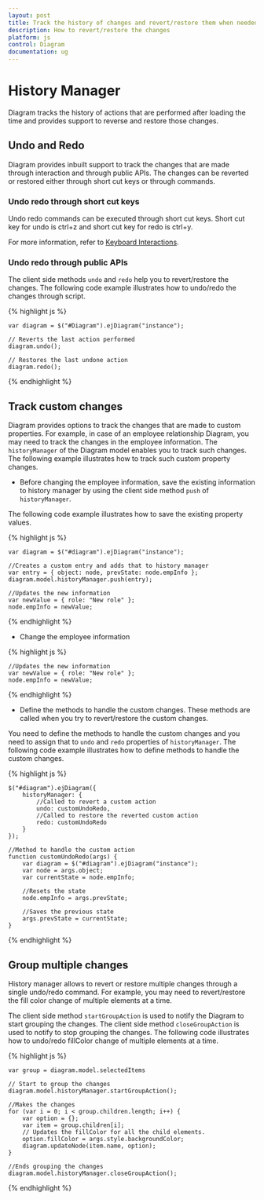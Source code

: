 ```yaml
---
layout: post
title: Track the history of changes and revert/restore them when needed
description: How to revert/restore the changes
platform: js
control: Diagram
documentation: ug
---
```


# History Manager

Diagram tracks the history of actions that are performed after loading the time and provides support to reverse and restore those changes. 

## Undo and Redo

Diagram provides inbuilt support to track the changes that are made through interaction and through public APIs. The changes can be reverted or restored either through short cut keys or through commands.

### Undo redo through short cut keys

Undo redo commands can be executed through short cut keys. Short cut key for undo is ctrl+z and short cut key for redo is ctrl+y.

For more information, refer to [Keyboard Interactions](/js/Diagram/Interaction "Keyboard").

### Undo redo through public APIs

The client side methods `undo` and `redo` help you to revert/restore the changes. The following code example illustrates how to undo/redo the changes through script.

{% highlight js %}

    var diagram = $("#Diagram").ejDiagram("instance");
    
    // Reverts the last action performed    
    diagram.undo();
    
    // Restores the last undone action     
    diagram.redo();  

{% endhighlight %} 


## Track custom changes

Diagram provides options to track the changes that are made to custom properties. For example, in case of an employee relationship Diagram, you may need to track the changes in the employee information. The `historyManager` of the Diagram model enables you to track such changes.      
The following example illustrates how to track such custom property changes.

* Before changing the employee information, save the existing information to history manager by using the client side method `push` of `historyManager`.

 The following code example illustrates how to save the existing property values. 

{% highlight js %}

    var diagram = $("#diagram").ejDiagram("instance");
    
    //Creates a custom entry and adds that to history manager 
    var entry = { object: node, prevState: node.empInfo };    
    diagram.model.historyManager.push(entry);

    //Updates the new information    
    var newValue = { role: "New role" };
    node.empInfo = newValue;

{% endhighlight %} 

* Change the employee information

{% highlight js %}

    //Updates the new information    
    var newValue = { role: "New role" };
    node.empInfo = newValue;

{% endhighlight %} 

* Define the methods to handle the custom changes. These methods are called when you try to revert/restore the custom changes.

You need to define the methods to handle the custom changes and you need to assign that to `undo` and `redo` properties of `historyManager`.
The following code example illustrates how to define methods to handle the custom changes.

{% highlight js %}

    $("#diagram").ejDiagram({
        historyManager: {
            //Called to revert a custom action
            undo: customUndoRedo,
            //Called to restore the reverted custom action
            redo: customUndoRedo
        }
    });

    //Method to handle the custom action 
    function customUndoRedo(args) {
        var diagram = $("#diagram").ejDiagram("instance");
        var node = args.object;
        var currentState = node.empInfo;

        //Resets the state
        node.empInfo = args.prevState;

        //Saves the previous state
        args.prevState = currentState;
    }
    
{% endhighlight %} 

## Group multiple changes 

History manager allows to revert or restore multiple changes through a single undo/redo command. For example, you may need to revert/restore the fill color change of multiple elements at a time.

The client side method `startGroupAction` is used to notify the Diagram to start grouping the changes. The client side method `closeGroupAction` is used to notify to stop grouping the changes. The following code illustrates how to undo/redo fillColor change of multiple elements at a time.

{% highlight js %}

    var group = diagram.model.selectedItems

    // Start to group the changes
    diagram.model.historyManager.startGroupAction();

    //Makes the changes
    for (var i = 0; i < group.children.length; i++) {
        var option = {};
        var item = group.children[i];
        // Updates the fillColor for all the child elements.
        option.fillColor = args.style.backgroundColor;
        diagram.updateNode(item.name, option);
    }

    //Ends grouping the changes
    diagram.model.historyManager.closeGroupAction();

{% endhighlight %} 